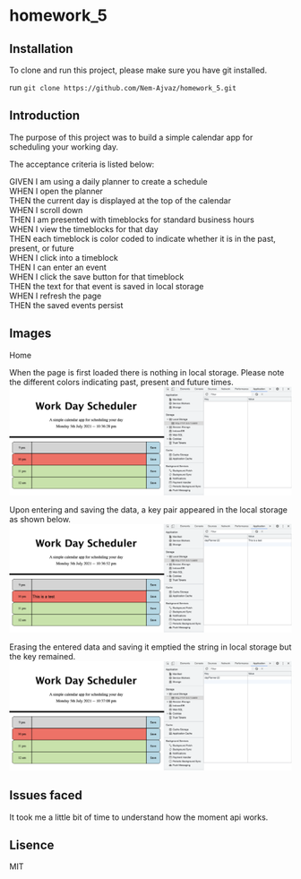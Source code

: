 # homework_5

## Installation

To clone and run this project, please make sure you have git installed.

run `git clone https://github.com/Nem-Ajvaz/homework_5.git`

## Introduction

The purpose of this project was to build a simple calendar app for scheduling your working day.

The acceptance criteria is listed below:

GIVEN I am using a daily planner to create a schedule <br />
WHEN I open the planner <br />
THEN the current day is displayed at the top of the calendar <br />
WHEN I scroll down <br />
THEN I am presented with timeblocks for standard business hours <br />
WHEN I view the timeblocks for that day <br />
THEN each timeblock is color coded to indicate whether it is in the past, present, or future <br />
WHEN I click into a timeblock <br />
THEN I can enter an event <br />
WHEN I click the save button for that timeblock <br />
THEN the text for that event is saved in local storage <br />
WHEN I refresh the page <br />
THEN the saved events persist <br />

## Images

Home

When the page is first loaded there is nothing in local storage.
Please note the different colors indicating past, present and future times.
![Home Page without anything store in local storage](/asset/images/screenshots/clearHomePage.png)

Upon entering and saving the data, a key pair appeared in the local storage as shown below.
![Populated Local Storage Test 1](/asset/images/screenshots/testOneData.png)

Erasing the entered data and saving it emptied the string in local storage but the key remained.
![Removing text from Local Storage](/asset/images/screenshots/testOneDataEmpty.png)

## Issues faced

It took me a little bit of time to understand how the moment api works.

## Lisence

MIT
